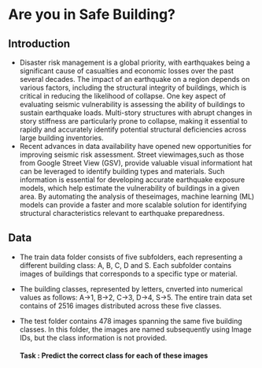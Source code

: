 # Are you in Safe Building?

## Introduction
- Disaster risk management is a global priority, with earthquakes being a significant cause of casualties and economic losses over the past several decades. The impact of an earthquake on a region depends on various factors, including
 the structural integrity of buildings, which is critical in reducing the likelihood of collapse. One key aspect of evaluating seismic vulnerability is assessing the ability of buildings to sustain earthquake loads. Multi-story structures
 with abrupt changes in story stiffness are particularly prone to collapse, making it essential to rapidly and accurately identify potential structural deficiencies across large building inventories.
- Recent advances in data availability have opened new opportunities for improving seismic risk assessment. Street viewimages,such as those from Google Street View (GSV), provide valuable visual informationt hat can be leveraged to identify building types and materials. 
  Such information is essential for developing accurate earthquake exposure models, which help estimate the vulnerability of buildings in a given area. By automating the analysis of theseimages, machine learning (ML) models can provide a faster and more scalable solution for identifying structural characteristics relevant to earthquake preparedness.
  
## Data
- The train data folder consists of five subfolders, each representing a different building class: A, B, C, D and S. Each subfolder contains images of buildings that corresponds to a specific type or material.
- The building classes, represented by letters, cnverted into numerical values as follows: A->1, B->2, C->3, D->4, S->5. The entire train data set contains of 2516 images distributed across these five classes.
- The test folder contains 478 images spanning the same five building classes. In this folder, the images are named subsequently using Image IDs, but the class information is not provided.

  #### Task : Predict the correct class for each of these images


